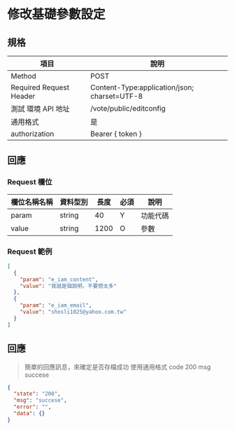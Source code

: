 # 修改基礎參數設定

## 規格

| 項目                    | 說明                                         |
| ----------------------- | -------------------------------------------- |
| Method                  | POST                                         |
| Required Request Header | Content-Type:application/json; charset=UTF-8 |
| 測試 環境 API 地址      | /vote/public/editconfig                      |
| 通用格式                | 是                                           |
| authorization           | Bearer { token }                             |

## 回應

### Request 欄位

| 欄位名稱名稱 | 資料型別 | 長度 | 必須 | 說明     |
| ------------ | -------- | ---- | ---- | -------- |
| param        | string   | 40   | Y    | 功能代碼 |
| value        | string   | 1200 | O    | 參數     |

### Request 範例

```json
[
  {
    "param": "e_iam_content",
    "value": "我就是個說明，不要想太多"
  },
  {
    "param": "e_iam_email",
    "value": "shosli1025@yahoo.com.tw"
  }
]
```

## 回應

> 簡單的回應訊息，來確定是否存檔成功
> 使用通用格式 code 200 msg succese

```json
{
  "state": "200",
  "msg": "succese",
  "error": "",
  "data": {}
}
```
